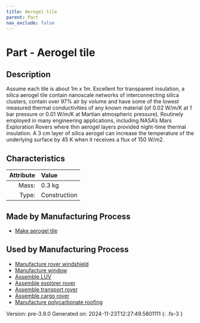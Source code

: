 ```yaml
---
title: Aerogel tile
parent: Part
nav_exclude: false
---
```

# Part - Aerogel tile

## Description
Assume each tile is about 1m x 1m. Excellent for transparent insulation, &#10;&#9;&#9;a silica aerogel tile contain nanoscale networks of interconnecting silica clusters, &#10;&#9;&#9;contain over 97% air by volume and have some of the lowest measured thermal conductivities of &#10;&#9;&#9;any known material (of 0.02 W/m/K at 1 bar pressure or 0.01 W/m/K at Martian atmospheric &#10;&#9;&#9;pressure). Routinely employed in many engineering applications, including &#10;&#9;&#9;NASA’s Mars Exploration Rovers where thin aerogel layers provided night-time thermal &#10;&#9;&#9;insulation. A 3 cm layer of silica aerogel can increase the temperature of the underlying &#10;&#9;&#9;surface by 45 K when it receives a flux of 150 W/m2. 

## Characteristics

| Attribute      | Value |
|--------:|:------|
|Mass:|0.3 kg|
|Type:|Construction|

## Made by Manufacturing Process

- [Make aerogel tile](../process/make-aerogel-tile.html)

## Used by Manufacturing Process

- [Manufacture rover windshield](../process/manufacture-rover-windshield.html)
- [Manufacture window](../process/manufacture-window.html)
- [Assemble LUV](../process/assemble-luv.html)
- [Assemble explorer rover](../process/assemble-explorer-rover.html)
- [Assemble transport rover](../process/assemble-transport-rover.html)
- [Assemble cargo rover](../process/assemble-cargo-rover.html)
- [Manufacture polycarbonate roofing](../process/manufacture-polycarbonate-roofing.html)


Version: pre-3.9.0 Generated on: 2024-11-23T12:27:49.5801111
{: .fs-3 }

